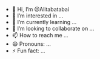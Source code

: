 - 👋 Hi, I’m @Alitabatabai
- 👀 I’m interested in ...
- 🌱 I’m currently learning ...
- 💞️ I’m looking to collaborate on ...
- 📫 How to reach me ...
- 😄 Pronouns: ...
- ⚡ Fun fact: ...

<!---
Alitabatabai/Alitabatabai is a ✨ special ✨ repository because its `README.md` (this file) appears on your GitHub profile.
You can click the Preview link to take a look at your changes.
--->
